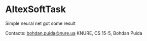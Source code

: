 # AltexSoftTask

Simple neural net got some result

Contacts:
bohdan.puida@nure.ua
KNURE, CS 15-5, Bohdan Puida
